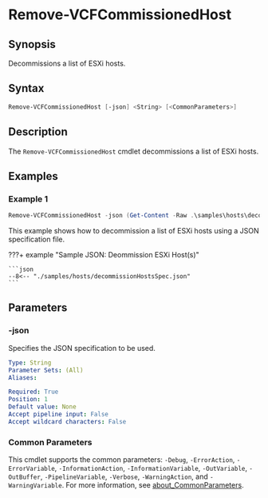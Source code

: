 # Remove-VCFCommissionedHost

## Synopsis

Decommissions a list of ESXi hosts.

## Syntax

```powershell
Remove-VCFCommissionedHost [-json] <String> [<CommonParameters>]
```

## Description

The `Remove-VCFCommissionedHost` cmdlet decommissions a list of ESXi hosts.

## Examples

### Example 1

```powershell
Remove-VCFCommissionedHost -json (Get-Content -Raw .\samples\hosts\decommissionHostsSpec.json)
```

This example shows how to decommission a list of ESXi hosts using a JSON specification file.

???+ example "Sample JSON: Deommission ESXi Host(s)"

    ```json
    --8<-- "./samples/hosts/decommissionHostsSpec.json"
    ```

## Parameters

### -json

Specifies the JSON specification to be used.

```yaml
Type: String
Parameter Sets: (All)
Aliases:

Required: True
Position: 1
Default value: None
Accept pipeline input: False
Accept wildcard characters: False
```

### Common Parameters

This cmdlet supports the common parameters: `-Debug`, `-ErrorAction`, `-ErrorVariable`, `-InformationAction`, `-InformationVariable`, `-OutVariable`, `-OutBuffer`, `-PipelineVariable`, `-Verbose`, `-WarningAction`, and `-WarningVariable`. For more information, see [about_CommonParameters](http://go.microsoft.com/fwlink/?LinkID=113216).
